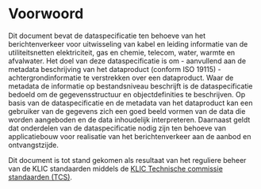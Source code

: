 Voorwoord
=========

Dit document bevat de dataspecificatie ten behoeve van het berichtenverkeer voor
uitwisseling van kabel en leiding informatie van de utiliteitsnetten
elektriciteit, gas en chemie, telecom, water, warmte en afvalwater. Het doel van
deze dataspecificatie is om - aanvullend aan de metadata beschrijving van het
dataproduct (conform ISO 19115) - achtergrondinformatie te verstrekken over een
dataproduct. Waar de metadata de informatie op bestandsniveau beschrijft is de
dataspecificatie bedoeld om de gegevensstructuur en objectdefinities te
beschrijven. Op basis van de dataspecificatie en de metadata van het dataproduct
kan een gebruiker van de gegevens zich een goed beeld vormen van de data die
worden aangeboden en de data inhoudelijk interpreteren. Daarnaast geldt dat
onderdelen van de dataspecificatie nodig zijn ten behoeve van applicatiebouw
voor realisatie van het berichtenverkeer aan de aanbod en ontvangstzijde.

Dit document is tot stand gekomen als resultaat van het reguliere beheer van de
KLIC standaarden middels de [KLIC Technische commissie standaarden (TCS)](https://www.kadaster.nl/-/klic-ledenlijst-klic-tcs).
